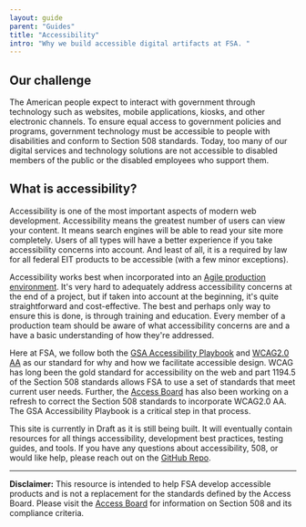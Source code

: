 ```yaml
---
layout: guide
parent: "Guides"
title: "Accessibility"
intro: "Why we build accessible digital artifacts at FSA. "
---
```


## Our challenge

The American people expect to interact with government through technology such as websites, mobile applications, kiosks, and other electronic channels. To ensure equal access to government policies and programs, government technology must be accessible to people with disabilities and conform to Section 508 standards. Today, too many of our digital services and technology solutions are not accessible to disabled members of the public or the disabled employees who support them.

## What is accessibility?

Accessibility is one of the most important aspects of modern web development. Accessibility means the greatest number of users can view your content. It means search engines will be able to read your site more completely. Users of all types will have a better experience if you take accessibility concerns into account. And least of all, it is a required by law for all federal EIT products to be accessible (with a few minor exceptions).

Accessibility works best when incorporated into an [Agile production environment](https://en.wikipedia.org/wiki/Agile_software_development). It's very hard to adequately address accessibility concerns at the end of a project, but if taken into account at the beginning, it's quite straightforward and cost-effective. The best and perhaps only way to ensure this is done, is through training and education. Every member of a production team should be aware of what accessibility concerns are and a have a basic understanding of how they're addressed.

Here at FSA, we follow both the [GSA Accessibility Playbook](https://www.section508.gov/content/it-accessibility-playbook) and [WCAG2.0 AA](https://www.w3.org/TR/WCAG20) as our standard for why and how we facilitate accessible design. WCAG has long been the gold standard for accessibility on the web and part 1194.5 of the Section 508 standards allows FSA to use a set of standards that meet current user needs. Further, the [Access Board](http://www.access-board.gov/guidelines-and-standards/communications-and-it/about-the-section-508-standards/section-508-standards) has also been working on a refresh to correct the Section 508 standards to incorporate WCAG2.0 AA. The GSA Accessibility Playbook is a critical step in that process.

This site is currently in Draft as it is still being built. It will eventually contain resources for all things accessibility, development best practices, testing guides, and tools. If you have any questions about accessibility, 508, or would like help, please reach out on the [GitHub Repo](https://github.com/usda-fsa/fsa-design-system).  

----

**Disclaimer:** This resource is intended to help FSA develop accessible products and is not a replacement for the standards defined by the Access Board. Please visit the [Access Board](http://www.access-board.gov/guidelines-and-standards/communications-and-it/about-the-section-508-standards/section-508-standards) for information on Section 508 and its compliance criteria.
